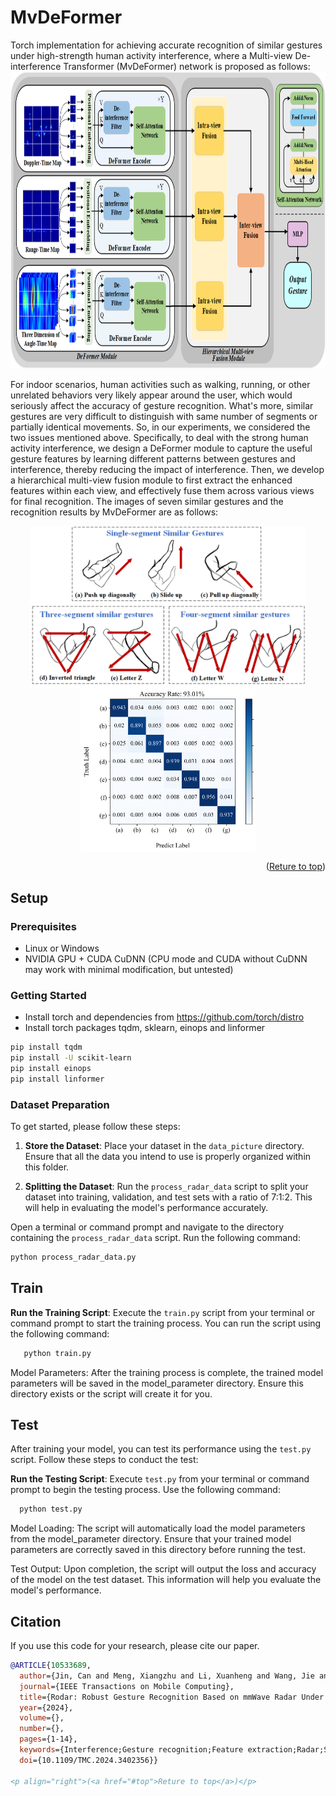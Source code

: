 
<!-- 关于本项目 -->
# MvDeFormer
Torch implementation for achieving accurate recognition of similar gestures under high-strength human activity interference, where a Multi-view De-interference Transformer (MvDeFormer) network is proposed as follows:
<img src="images/MvDeFormer.png" alt="MvDeFormer-logo" width="833" height="475">

For indoor scenarios, human activities such as walking, running, or other unrelated behaviors very likely appear around the user, which would seriously affect the accuracy of gesture recognition. What's more, similar gestures are very difficult to distinguish with same number of segments or partially identical movements. So, in our experiments,  we considered the two issues mentioned above. Specifically, to deal with the strong human activity interference, we design a DeFormer module to capture the useful gesture features by learning different patterns between gestures and interference, thereby reducing the impact of interference. Then, we develop a hierarchical multi-view fusion module to first extract the enhanced features within each view, and effectively fuse them across various views for final recognition. The images of seven similar gestures and the recognition results by MvDeFormer are as follows:
<p align="center">
  <img src="images/gesture.png" alt="Gesture" width="440" style="vertical-align: middle;"/>
  <img src="images/ConfusionMatrix.png" alt="ConfusionMatrix" width="280" style="vertical-align: middle;"/>
</p>

<p align="right">(<a href="#top">Reture to top</a>)</p>



## Setup

### Prerequisites
- Linux or Windows
- NVIDIA GPU + CUDA CuDNN (CPU mode and CUDA without CuDNN may work with minimal modification, but untested)

### Getting Started
- Install torch and dependencies from https://github.com/torch/distro
- Install torch packages tqdm, sklearn, einops and linformer
```bash
pip install tqdm
pip install -U scikit-learn
pip install einops
pip install linformer
```
### Dataset Preparation

To get started, please follow these steps:

1. **Store the Dataset**: Place your dataset in the `data_picture` directory. Ensure that all the data you intend to use is properly organized within this folder.

2. **Splitting the Dataset**: Run the `process_radar_data` script to split your dataset into training, validation, and test sets with a ratio of 7:1:2. This will help in evaluating the model's performance accurately.

Open a terminal or command prompt and navigate to the directory containing the `process_radar_data` script. Run the following command:

```bash
python process_radar_data.py
```
## Train

**Run the Training Script**: Execute the `train.py` script from your terminal or command prompt to start the training process. You can run the script using the following command:
```bash
   python train.py
```
Model Parameters: After the training process is complete, the trained model parameters will be saved in the model_parameter directory. Ensure this directory exists or the script will create it for you.

## Test

After training your model, you can test its performance using the `test.py` script. Follow these steps to conduct the test:

**Run the Testing Script**: Execute `test.py` from your terminal or command prompt to begin the testing process. Use the following command:
 ```bash
   python test.py
```
Model Loading: The script will automatically load the model parameters from the model_parameter directory. Ensure that your trained model parameters are correctly saved in this directory before running the test.

Test Output: Upon completion, the script will output the loss and accuracy of the model on the test dataset. This information will help you evaluate the model's performance.

## Citation
If you use this code for your research, please cite our paper.

```bibtex
@ARTICLE{10533689,
  author={Jin, Can and Meng, Xiangzhu and Li, Xuanheng and Wang, Jie and Pan, Miao and Fang, Yuguang},
  journal={IEEE Transactions on Mobile Computing}, 
  title={Rodar: Robust Gesture Recognition Based on mmWave Radar Under Human Activity Interference}, 
  year={2024},
  volume={},
  number={},
  pages={1-14},
  keywords={Interference;Gesture recognition;Feature extraction;Radar;Sensors;Doppler effect;Data mining;Wireless Sensing;Millimeter Wave Radar;Gesture Recognition;Human Activity Interference;Deep Learning},
  doi={10.1109/TMC.2024.3402356}}

<p align="right">(<a href="#top">Reture to top</a>)</p>




